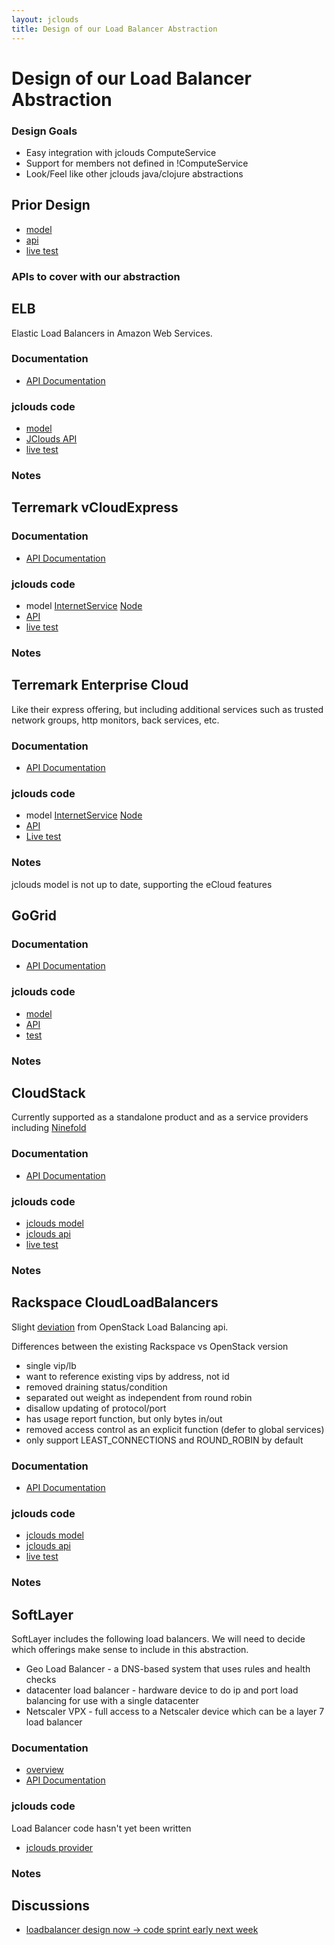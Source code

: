 ```yaml
---
layout: jclouds
title: Design of our Load Balancer Abstraction
---
```

# Design of our Load Balancer Abstraction

### Design  Goals
* Easy integration with jclouds ComputeService
* Support for members not defined in !ComputeService
* Look/Feel like other jclouds java/clojure abstractions

## Prior Design 
  * [model](https://github.com/jclouds/jclouds/blob/1.0-beta-9/loadbalancer/src/main/java/org/jclouds/loadbalancer/domain/LoadBalancerMetadata.java)
  * [api](https://github.com/jclouds/jclouds/blob/1.0-beta-9/loadbalancer/src/main/java/org/jclouds/loadbalancer/LoadBalancerService.java)
  * [live test](https://github.com/jclouds/jclouds/blob/1.0-beta-9/loadbalancer/src/test/java/org/jclouds/loadbalancer/BaseLoadBalancerServiceLiveTest.java)

### APIs to cover with our abstraction 

## ELB
Elastic Load Balancers in Amazon Web Services.

### Documentation
  * [API Documentation](http://docs.amazonwebservices.com/ElasticLoadBalancing/latest/APIReference/)

### jclouds code
  * [model](https://github.com/jclouds/jclouds/blob/master/sandbox-apis/elb/src/main/java/org/jclouds/elb/domain/LoadBalancer.java)
  * [JClouds API](https://github.com/jclouds/jclouds/blob/master/sandbox-apis/elb/src/main/java/org/jclouds/elb/ELBClient.java)
  * [live test](https://github.com/jclouds/jclouds/blob/master/sandbox-apis/elb/src/test/java/org/jclouds/elb/ELBClientLiveTest.java)

### Notes


## Terremark vCloudExpress

### Documentation
  * [API Documentation](https://community.vcloudexpress.terremark.com/en-us/product_docs/m/vcefiles/2342/download.aspx)

### jclouds code 
  * model [InternetService](https://github.com/jclouds/jclouds/blob/master/common/trmk/src/main/java/org/jclouds/vcloud/terremark/domain/InternetService.java) 
[Node](https://github.com/jclouds/jclouds/blob/master/common/trmk/src/main/java/org/jclouds/vcloud/terremark/domain/Node.java)
  * [API](https://github.com/jclouds/jclouds/blob/master/common/trmk/src/main/java/org/jclouds/vcloud/terremark/TerremarkVCloudClient.java)
  * [live test](https://github.com/jclouds/jclouds/blob/master/common/trmk/src/test/java/org/jclouds/vcloud/terremark/TerremarkClientLiveTest.java)

### Notes

## Terremark Enterprise Cloud
Like their express offering, but including additional services such as
trusted network groups, http monitors, back services, etc.

### Documentation 
  * [API Documentation](http://support.theenterprisecloud.com/kb/default.asp?id=922&Lang=1&SID=)

### jclouds code 
  * model [InternetService](https://github.com/jclouds/jclouds/blob/master/common/trmk/src/main/java/org/jclouds/vcloud/terremark/domain/InternetService.java) [Node](https://github.com/jclouds/jclouds/blob/master/common/trmk/src/main/java/org/jclouds/vcloud/terremark/domain/Node.java)
  * [API](https://github.com/jclouds/jclouds/blob/master/common/trmk/src/main/java/org/jclouds/vcloud/terremark/TerremarkVCloudClient.java)
  * [Live test](https://github.com/jclouds/jclouds/blob/master/common/trmk/src/test/java/org/jclouds/vcloud/terremark/TerremarkClientLiveTest.java)

### Notes 
jclouds model is not up to date, supporting the eCloud features

## GoGrid
### Documentation 
  * [API Documentation](http://docs.amazonwebservices.com/ElasticLoadBalancing/latest/APIReference/)

### jclouds code
  * [model](https://github.com/jclouds/jclouds/blob/master/providers/gogrid/src/main/java/org/jclouds/gogrid/domain/LoadBalancer.java)
  * [API](https://github.com/jclouds/jclouds/blob/master/providers/gogrid/src/main/java/org/jclouds/gogrid/services/GridLoadBalancerClient.java)
  * [test](https://github.com/jclouds/jclouds/blob/master/providers/gogrid/src/test/java/org/jclouds/gogrid/GoGridLiveTestDisabled.java)

### Notes


## CloudStack
Currently supported as a standalone product and as a service providers including [Ninefold](http://ninefold.com/)

### Documentation
  * [API Documentation](http://download.cloud.com/releases/2.2.0/api/TOC_User.html)

### jclouds code

  * [jclouds model](https://github.com/jclouds/jclouds/blob/master/sandbox-apis/cloudstack/src/main/java/org/jclouds/cloudstack/domain/LoadBalancerRule.java)
  * [jclouds api](https://github.com/jclouds/jclouds/blob/master/sandbox-apis/cloudstack/src/main/java/org/jclouds/cloudstack/features/LoadBalancerClient.java)
  * [live test](https://github.com/jclouds/jclouds/blob/master/sandbox-apis/cloudstack/src/test/java/org/jclouds/cloudstack/features/LoadBalancerClientLiveTest.java)

### Notes

## Rackspace CloudLoadBalancers

Slight [deviation](http://wiki.openstack.org/LoadBalancing?action=AttachFile&do=view&target=Difference+between+RackSpace+Cloud+LoadBalancers+API+and+OpenStack+API+Proposal.pdf) 
from OpenStack Load Balancing api.

Differences between the existing Rackspace vs OpenStack version

  * single vip/lb
  * want to reference existing vips by address, not id
  * removed draining status/condition
  * separated out weight as independent from round robin
  * disallow updating of protocol/port
  * has usage report function, but only bytes in/out
  * removed access control as an explicit function (defer to global services)
  * only support LEAST_CONNECTIONS and ROUND_ROBIN by default

### Documentation
  * [API Documentation](http://docs.rackspacecloud.com/loadbalancers/api/v1.0/clb-devguide/content/ch04s01.html)

### jclouds code
  * [jclouds model](https://github.com/jclouds/jclouds/blob/master/providers/cloudloadbalancers-us/src/main/java/org/jclouds/cloudloadbalancers/domain/LoadBalancer.java)
  * [jclouds api](https://github.com/jclouds/jclouds/blob/master/providers/cloudloadbalancers-us/src/main/java/org/jclouds/cloudloadbalancers/features/LoadBalancerClient.java)
  * [live test](https://github.com/jclouds/jclouds/blob/master/providers/cloudloadbalancers-us/src/test/java/org/jclouds/cloudloadbalancers/features/LoadBalancerClientLiveTest.java)

### Notes

## SoftLayer

SoftLayer includes the following load balancers.  We will need to decide which offerings make sense to include in this abstraction.

  * Geo Load Balancer - a DNS-based system that uses rules and health checks
  * datacenter load balancer - hardware device to do ip and port load balancing for use with a single datacenter
  * Netscaler VPX - full access to a Netscaler device which can be a layer 7 load balancer

### Documentation
  * [overview](http://knowledgelayer.softlayer.com/categories/Load+Balancing/)
  * [API Documentation](http://sldn.softlayer.com/wiki/index.php/SoftLayer_Network_LoadBalancer_Service_%28type%29)

### jclouds code
Load Balancer code hasn't yet been written
  * [jclouds provider](https://github.com/jclouds/jclouds/blob/master/sandbox-providers)

### Notes

## Discussions
  * [loadbalancer design now -> code sprint early next week](http://groups.google.com/group/jclouds-dev/browse_thread/thread/481fe09da50ba241)

